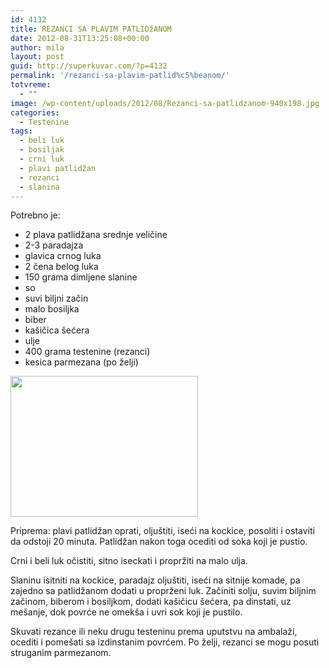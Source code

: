 ```yaml
---
id: 4132
title: REZANCI SA PLAVIM PATLIDžANOM
date: 2012-08-31T13:25:08+00:00
author: mila
layout: post
guid: http://superkuvar.com/?p=4132
permalink: '/rezanci-sa-plavim-patlid%c5%beanom/'
totvreme:
  - ""
image: /wp-content/uploads/2012/08/Rezanci-sa-patlidzanom-940x198.jpg
categories:
  - Testenine
tags:
  - beli luk
  - bosiljak
  - crni luk
  - plavi patlidžan
  - rezanci
  - slanina
---
```

Potrebno je:

  * 2 plava patlidžana srednje veličine
  * 2-3 paradajza
  * glavica crnog luka
  * 2 čena belog luka
  * 150 grama dimljene slanine
  * so
  * suvi biljni začin
  * malo bosiljka
  * biber
  * kašičica šećera
  * ulje
  * 400 grama testenine (rezanci)
  * kesica parmezana (po želji)

<img class="alignnone size-medium wp-image-4134" title="Rezanci sa patlidzanom" src="//superkuvar.com/wp-content/uploads/2012/08/Rezanci-sa-patlidzanom-300x225.jpg" alt="" width="300" height="225" /> 

Priprema: plavi patlidžan oprati, oljuštiti, iseći na kockice, posoliti i ostaviti da odstoji 20 minuta. Patlidžan nakon toga ocediti od soka koji je pustio.

Crni i beli luk očistiti, sitno iseckati i propržiti na malo ulja.

Slaninu isitniti na kockice, paradajz oljuštiti, iseći na sitnije komade, pa zajedno sa patlidžanom dodati u proprženi luk. Začiniti solju, suvim biljnim začinom, biberom i bosiljkom, dodati kašičicu šećera, pa dinstati, uz mešanje, dok povrće ne omekša i uvri sok koji je pustilo.

Skuvati rezance ili neku drugu testeninu prema uputstvu na ambalaži, ocediti i pomešati sa izdinstanim povrćem. Po želji, rezanci se mogu posuti struganim parmezanom.